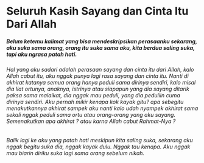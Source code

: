 # Seluruh Kasih Sayang dan Cinta Itu Dari Allah

##### Belum ketemu kalimat yang bisa mendeskripsikan perasaanku sekarang, aku suka sama orang, orang itu suka sama aku, kita berdua saling suka, tapi aku ngrasa patah hati. 

###### Hal yang aku sadari adalah perasaan sayang dan cinta itu dari Allah, kalo Allah cabut itu, aku nggak punya lagi rasa sayang dan cinta itu. Nanti di akhirat katanya semua orang hanya peduli sama dirinya sendiri, kalo misal dia liat ortunya, anaknya, istrinya atau siapapun yang dia sayang ditarik paksa sama malaikat, dia nggak mau peduli, yang dia peduliin cuma dirinya sendiri. Aku pernah mikir kenapa kok kayak gitu? apa sebegitu menakutkannya akhirat sampek aku nanti kalo udah nyampek akhirat sama sekali nggak peduli sama ortu atau orang-orang yang aku sayang. Semenakutkan apa akhirat ? atau karna Allah cabut Rahmat-Nya ?

###### Balik lagi ke aku yang patah hati meskipun kita saling suka, sekarang aku nggak begitu suka dia, nggak kayak dulu. Nggak tau kenapa. Aku nggak mau biarin diriku suka lagi sama orang sebelum nikah.
